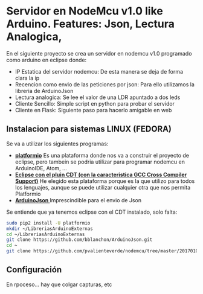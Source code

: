 # Servidor en NodeMcu v1.0 like Arduino. Features: Json, Lectura Analogica, 

En el siguiente proyecto se crea un servidor en nodemcu v1.0 programado como arduino en eclipse donde:

 * IP Estatica del servidor nodemcu: De esta manera se deja de forma clara la ip
 * Recencion como envio de las peticiones por json: Para ello utilizamos la libreria de ArduinoJson
 * Lectura analogica: Se lee el valor de una LDR apuntado a dos leds
 * Cliente Sencillo: Simple script en python para probar el servidor
 * Cliente en Flask: Siguiente paso para hacerlo amigable en web
 
## Instalacion para sistemas LINUX (FEDORA)

Se va a utilizar los siguientes programas:

 * **[platformio](http://docs.platformio.org/en/stable/installation.html)** Es una plataforma donde nos va a construir el proyecto de eclipse, pero tambein se podria utilizar para programar nodemcu en ArduinoIDE, Atom, ...
 * **[Eclipse con el pluin CDT (con la caracteristica GCC Cross Compiler Support)](http://www.eclipse.org/cdt/)** He elegido esta plataforma porque es la que utilizo para todos los lenguajes, aunque se puede utilizar cualquier otra que nos permita Platformio
 * **[ArduinoJson ](https://github.com/bblanchon/ArduinoJson)** Imprescindible para el envio de Json

Se entiende que ya tenemos eclipse con el CDT instalado, solo falta:

```bash
sudo pip2 install -U platformio 
mkdir ~/LibreriasArduinoExternas
cd ~/LibreriasArduinoExternas
git clone https://github.com/bblanchon/ArduinoJson.git
cd ~
git clone https://github.com/pvalienteverde/nodemcu/tree/master/20170108_Servidor_Json_LectorAnalogico
```

## Configuración
En rpoceso... hay que colgar capturas, etc
